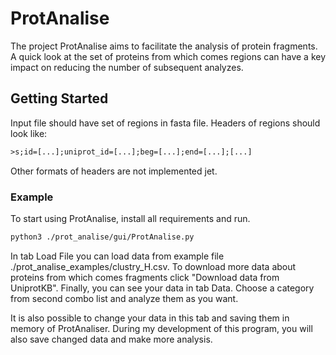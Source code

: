 # ProtAnalise

The project ProtAnalise aims to facilitate the analysis of protein fragments. A quick look at the set of proteins from which comes regions can have a key impact on reducing the number of subsequent analyzes.

## Getting Started

Input file should have set of regions in fasta file. Headers of regions should look like:
```txt
>s;id=[...];uniprot_id=[...];beg=[...];end=[...];[...]
```

Other formats of headers are not implemented jet.

### Example

To start using ProtAnalise, install all requirements and run.

```bash
python3 ./prot_analise/gui/ProtAnalise.py
```

In tab Load File you can load data from example file ./prot_analise_examples/clustry_H.csv. To download more data about proteins from which comes fragments click "Download data from UniprotKB". 
Finally, you can see your data in tab Data. Choose a category from second combo list and analyze them as you want.

It is also possible to change your data in this tab and saving them in memory of ProtAnaliser. During my development of this program, you will also save changed data and make more analysis. 
 